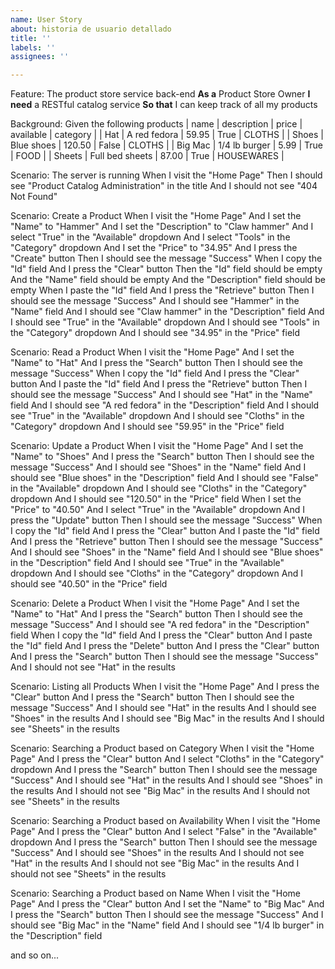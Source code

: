```yaml
---
name: User Story
about: historia de usuario detallado
title: ''
labels: ''
assignees: ''

---
```


Feature: The product store service back-end
   **As a** Product Store Owner
   **I need** a RESTful catalog service
   **So that** I can keep track of all my products

Background:
   Given the following products
       | name       | description     | price   | available | category   |
       | Hat        | A red fedora    | 59.95   | True      | CLOTHS     |
       | Shoes      | Blue shoes      | 120.50  | False     | CLOTHS     |
       | Big Mac    | 1/4 lb burger   | 5.99    | True      | FOOD       |
       | Sheets     | Full bed sheets | 87.00   | True      | HOUSEWARES |

Scenario: The server is running
   When I visit the "Home Page"
   Then I should see "Product Catalog Administration" in the title
   And I should not see "404 Not Found"

Scenario: Create a Product
   When I visit the "Home Page"
   And I set the "Name" to "Hammer"
   And I set the "Description" to "Claw hammer"
   And I select "True" in the "Available" dropdown
   And I select "Tools" in the "Category" dropdown
   And I set the "Price" to "34.95"
   And I press the "Create" button
   Then I should see the message "Success"
   When I copy the "Id" field
   And I press the "Clear" button
   Then the "Id" field should be empty
   And the "Name" field should be empty
   And the "Description" field should be empty
   When I paste the "Id" field
   And I press the "Retrieve" button
   Then I should see the message "Success"
   And I should see "Hammer" in the "Name" field
   And I should see "Claw hammer" in the "Description" field
   And I should see "True" in the "Available" dropdown
   And I should see "Tools" in the "Category" dropdown
   And I should see "34.95" in the "Price" field

Scenario: Read a Product
   When I visit the "Home Page"
   And I set the "Name" to "Hat"
   And I press the "Search" button
   Then I should see the message "Success"
   When I copy the "Id" field
   And I press the "Clear" button
   And I paste the "Id" field
   And I press the "Retrieve" button
   Then I should see the message "Success"
   And I should see "Hat" in the "Name" field
   And I should see "A red fedora" in the "Description" field
   And I should see "True" in the "Available" dropdown
   And I should see "Cloths" in the "Category" dropdown
   And I should see "59.95" in the "Price" field

Scenario: Update a Product
   When I visit the "Home Page"
   And I set the "Name" to "Shoes"
   And I press the "Search" button
   Then I should see the message "Success"
   And I should see "Shoes" in the "Name" field
   And I should see "Blue shoes" in the "Description" field
   And I should see "False" in the "Available" dropdown
   And I should see "Cloths" in the "Category" dropdown
   And I should see "120.50" in the "Price" field
   When I set the "Price" to "40.50"
   And I select "True" in the "Available" dropdown
   And I press the "Update" button
   Then I should see the message "Success"
   When I copy the "Id" field
   And I press the "Clear" button
   And I paste the "Id" field
   And I press the "Retrieve" button
   Then I should see the message "Success"
   And I should see "Shoes" in the "Name" field
   And I should see "Blue shoes" in the "Description" field
   And I should see "True" in the "Available" dropdown
   And I should see "Cloths" in the "Category" dropdown
   And I should see "40.50" in the "Price" field

Scenario: Delete a Product
   When I visit the "Home Page"
   And I set the "Name" to "Hat"
   And I press the "Search" button
   Then I should see the message "Success"
   And I should see "A red fedora" in the "Description" field
   When I copy the "Id" field
   And I press the "Clear" button
   And I paste the "Id" field
   And I press the "Delete" button
   And I press the "Clear" button
   And I press the "Search" button
   Then I should see the message "Success"
   And I should not see "Hat" in the results

Scenario: Listing all Products
   When I visit the "Home Page"
   And I press the "Clear" button
   And I press the "Search" button
   Then I should see the message "Success"
   And I should see "Hat" in the results
   And I should see "Shoes" in the results
   And I should see "Big Mac" in the results
   And I should see "Sheets" in the results

Scenario: Searching a Product based on Category
   When I visit the "Home Page"
   And I press the "Clear" button
   And I select "Cloths" in the "Category" dropdown
   And I press the "Search" button
   Then I should see the message "Success"
   And I should see "Hat" in the results
   And I should see "Shoes" in the results
   And I should not see "Big Mac" in the results
   And I should not see "Sheets" in the results

Scenario: Searching a Product based on Availability
   When I visit the "Home Page"
   And I press the "Clear" button
   And I select "False" in the "Available" dropdown
   And I press the "Search" button
   Then I should see the message "Success"
   And I should see "Shoes" in the results
   And I should not see "Hat" in the results
   And I should not see "Big Mac" in the results
   And I should not see "Sheets" in the results

Scenario: Searching a Product based on Name
   When I visit the "Home Page"
   And I press the "Clear" button
   And I set the "Name" to "Big Mac"
   And I press the "Search" button
   Then I should see the message "Success"
   And I should see "Big Mac" in the "Name" field
   And I should see "1/4 lb burger" in the "Description" field

and so on...
